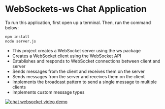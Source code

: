 # WebSockets-ws Chat Application

To run this application, first open up a terminal. Then, run the command below:

```sh
npm install
node server.js
```


- This project creates a WebSocket server using the ws package
- Creates a WebSocket client using the WebSocket API
- Establishes and responds to WebSocket connections between client and server
- Sends messages from the client and receives them on the server
- Sends messages from the server and receives them on the client
- Implements the broadcast pattern to send a single message to multiple clients
- Implements custom message types

[![chat websocket video demo](https://res.cloudinary.com/marcomontalbano/image/upload/v1661141875/video_to_markdown/images/youtube--jPuiwJJnafU-c05b58ac6eb4c4700831b2b3070cd403.jpg)](https://www.youtube.com/watch?v=jPuiwJJnafU&ab_channel=RosieFaulkner "chat websocket video demo")
